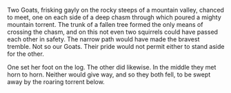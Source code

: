 Two Goats, frisking gayly on the rocky steeps of a mountain
valley, chanced to meet, one on each side of a deep chasm through
which poured a mighty mountain torrent. The trunk of a fallen
tree formed the only means of crossing the chasm, and on this not
even two squirrels could have passed each other in safety. The
narrow path would have made the bravest tremble. Not so our
Goats. Their pride would not permit either to stand aside for the
other.

One set her foot on the log. The other did likewise. In the
middle they met horn to horn. Neither would give way, and so they
both fell, to be swept away by the roaring torrent below.
